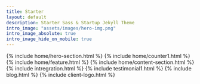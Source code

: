 ```yaml
---
title: Starter
layout: default
description: Starter Sass & Startup Jekyll Theme
intro_image: "assets/images/hero-img.png"
intro_image_absolute: true
intro_image_hide_on_mobile: true
---
```


{% include home/hero-section.html %}
{% include home/counter1.html %}
{% include home/feature.html %}
{% include home/content-section.html %}
{% include intregration.html %}
{% include testimonial1.html %}
{% include blog.html %}
{% include client-logo.html %}

